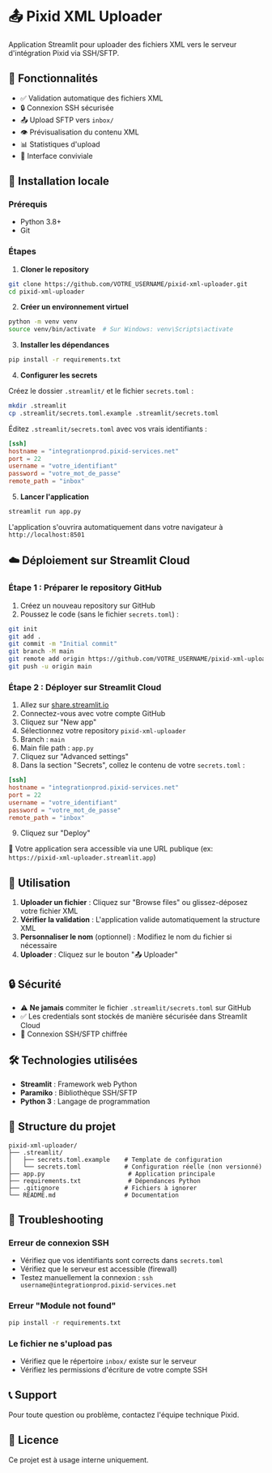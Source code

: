 # 📤 Pixid XML Uploader

Application Streamlit pour uploader des fichiers XML vers le serveur d'intégration Pixid via SSH/SFTP.

## 🎯 Fonctionnalités

- ✅ Validation automatique des fichiers XML
- 🔒 Connexion SSH sécurisée
- 📤 Upload SFTP vers `inbox/`
- 👁️ Prévisualisation du contenu XML
- 📊 Statistiques d'upload
- 🎨 Interface conviviale

## 🚀 Installation locale

### Prérequis

- Python 3.8+
- Git

### Étapes

1. **Cloner le repository**
```bash
git clone https://github.com/VOTRE_USERNAME/pixid-xml-uploader.git
cd pixid-xml-uploader
```

2. **Créer un environnement virtuel**
```bash
python -m venv venv
source venv/bin/activate  # Sur Windows: venv\Scripts\activate
```

3. **Installer les dépendances**
```bash
pip install -r requirements.txt
```

4. **Configurer les secrets**

Créez le dossier `.streamlit/` et le fichier `secrets.toml` :

```bash
mkdir .streamlit
cp .streamlit/secrets.toml.example .streamlit/secrets.toml
```

Éditez `.streamlit/secrets.toml` avec vos vrais identifiants :

```toml
[ssh]
hostname = "integrationprod.pixid-services.net"
port = 22
username = "votre_identifiant"
password = "votre_mot_de_passe"
remote_path = "inbox"
```

5. **Lancer l'application**
```bash
streamlit run app.py
```

L'application s'ouvrira automatiquement dans votre navigateur à `http://localhost:8501`

## ☁️ Déploiement sur Streamlit Cloud

### Étape 1 : Préparer le repository GitHub

1. Créez un nouveau repository sur GitHub
2. Poussez le code (sans le fichier `secrets.toml`) :

```bash
git init
git add .
git commit -m "Initial commit"
git branch -M main
git remote add origin https://github.com/VOTRE_USERNAME/pixid-xml-uploader.git
git push -u origin main
```

### Étape 2 : Déployer sur Streamlit Cloud

1. Allez sur [share.streamlit.io](https://share.streamlit.io)
2. Connectez-vous avec votre compte GitHub
3. Cliquez sur "New app"
4. Sélectionnez votre repository `pixid-xml-uploader`
5. Branch : `main`
6. Main file path : `app.py`
7. Cliquez sur "Advanced settings"
8. Dans la section "Secrets", collez le contenu de votre `secrets.toml` :

```toml
[ssh]
hostname = "integrationprod.pixid-services.net"
port = 22
username = "votre_identifiant"
password = "votre_mot_de_passe"
remote_path = "inbox"
```

9. Cliquez sur "Deploy"

🎉 Votre application sera accessible via une URL publique (ex: `https://pixid-xml-uploader.streamlit.app`)

## 📖 Utilisation

1. **Uploader un fichier** : Cliquez sur "Browse files" ou glissez-déposez votre fichier XML
2. **Vérifier la validation** : L'application valide automatiquement la structure XML
3. **Personnaliser le nom** (optionnel) : Modifiez le nom du fichier si nécessaire
4. **Uploader** : Cliquez sur le bouton "📤 Uploader"

## 🔒 Sécurité

- ⚠️ **Ne jamais** commiter le fichier `.streamlit/secrets.toml` sur GitHub
- ✅ Les credentials sont stockés de manière sécurisée dans Streamlit Cloud
- 🔐 Connexion SSH/SFTP chiffrée

## 🛠️ Technologies utilisées

- **Streamlit** : Framework web Python
- **Paramiko** : Bibliothèque SSH/SFTP
- **Python 3** : Langage de programmation

## 📝 Structure du projet

```
pixid-xml-uploader/
├── .streamlit/
│   ├── secrets.toml.example    # Template de configuration
│   └── secrets.toml            # Configuration réelle (non versionné)
├── app.py                       # Application principale
├── requirements.txt             # Dépendances Python
├── .gitignore                  # Fichiers à ignorer
└── README.md                   # Documentation
```

## 🐛 Troubleshooting

### Erreur de connexion SSH

- Vérifiez que vos identifiants sont corrects dans `secrets.toml`
- Vérifiez que le serveur est accessible (firewall)
- Testez manuellement la connexion : `ssh username@integrationprod.pixid-services.net`

### Erreur "Module not found"

```bash
pip install -r requirements.txt
```

### Le fichier ne s'upload pas

- Vérifiez que le répertoire `inbox/` existe sur le serveur
- Vérifiez les permissions d'écriture de votre compte SSH

## 📞 Support

Pour toute question ou problème, contactez l'équipe technique Pixid.

## 📄 Licence

Ce projet est à usage interne uniquement.

